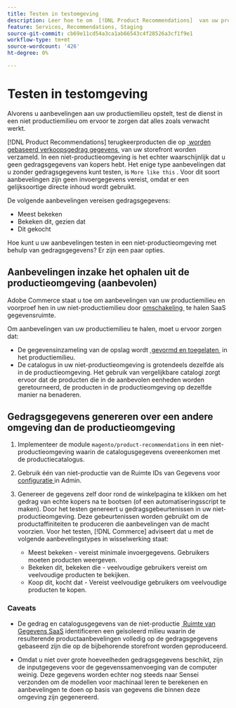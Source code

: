 ```yaml
---
title: Testen in testomgeving
description: Leer hoe te om  [!DNL Product Recommendations]  van uw productiemilieu in uw het opvoeren milieu voor testende doeleinden te gebruiken.
feature: Services, Recommendations, Staging
source-git-commit: cb69e11cd54a3ca1ab66543c4f28526a3cf1f9e1
workflow-type: tm+mt
source-wordcount: '426'
ht-degree: 0%

---
```


# Testen in testomgeving

Alvorens u aanbevelingen aan uw productiemilieu opstelt, test de dienst in een niet productiemilieu om ervoor te zorgen dat alles zoals verwacht werkt.

[!DNL Product Recommendations] terugkeerproducten die op [&#x200B; worden gebaseerd verkoopsgedrag gegevens &#x200B;](events.md) van uw storefront worden verzameld. In een niet-productieomgeving is het echter waarschijnlijk dat u geen gedragsgegevens van kopers hebt. Het enige type aanbevelingen dat u zonder gedragsgegevens kunt testen, is `More like this` . Voor dit soort aanbevelingen zijn geen invoergegevens vereist, omdat er een gelijksoortige directe inhoud wordt gebruikt.

De volgende aanbevelingen vereisen gedragsgegevens:

- Meest bekeken
- Bekeken dit, gezien dat
- Dit gekocht

Hoe kunt u uw aanbevelingen testen in een niet-productieomgeving met behulp van gedragsgegevens? Er zijn een paar opties.

## Aanbevelingen inzake het ophalen uit de productieomgeving (aanbevolen)

Adobe Commerce staat u toe om aanbevelingen van uw productiemilieu en voorproef hen in uw niet-productiemilieu door [&#x200B; omschakeling &#x200B;](settings.md) te halen SaaS gegevensruimte.

Om aanbevelingen van uw productiemilieu te halen, moet u ervoor zorgen dat:

- De gegevensinzameling van de opslag wordt [&#x200B; gevormd en toegelaten &#x200B;](install-configure.md) in het productiemilieu.
- De catalogus in uw niet-productieomgeving is grotendeels dezelfde als in de productieomgeving. Het gebruik van vergelijkbare catalogi zorgt ervoor dat de producten die in de aanbevolen eenheden worden geretourneerd, de producten in de productieomgeving op dezelfde manier na benaderen.

## Gedragsgegevens genereren over een andere omgeving dan de productieomgeving

1. Implementeer de module `magento/product-recommendations` in een niet-productieomgeving waarin de catalogusgegevens overeenkomen met de productiecatalogus.

1. Gebruik één van niet-productie van de Ruimte IDs van Gegevens voor [&#x200B; configuratie &#x200B;](../landing/saas.md#saas-configuration) in Admin.

1. Genereer de gegevens zelf door rond de winkelpagina te klikken om het gedrag van echte kopers na te bootsen (of een automatiseringsscript te maken). Door het testen genereert u gedragsgebeurtenissen in uw niet-productieomgeving. Deze gebeurtenissen worden gebruikt om de productaffiniteiten te produceren die aanbevelingen van de macht voorzien. Voor het testen, [!DNL Commerce] adviseert dat u met de volgende aanbevelingstypes in wisselwerking staat:

   - Meest bekeken - vereist minimale invoergegevens. Gebruikers moeten producten weergeven.
   - Bekeken dit, bekeken die - veelvoudige gebruikers vereist om veelvoudige producten te bekijken.
   - Koop dit, kocht dat - Vereist veelvoudige gebruikers om veelvoudige producten te kopen.

### Caveats

- De gedrag en catalogusgegevens van de niet-productie [&#x200B; Ruimte van Gegevens SaaS &#x200B;](../landing/saas.md#saas-configuration) identificeren een geïsoleerd milieu waarin de resulterende productaanbevelingen volledig op de gedragsgegevens gebaseerd zijn die op de bijbehorende storefront worden geproduceerd.

- Omdat u niet over grote hoeveelheden gedragsgegevens beschikt, zijn de inputgegevens voor de gegevenssamenvoeging van de computer weinig. Deze gegevens worden echter nog steeds naar Sensei verzonden om de modellen voor machinaal leren te berekenen en aanbevelingen te doen op basis van gegevens die binnen deze omgeving zijn gegenereerd.
